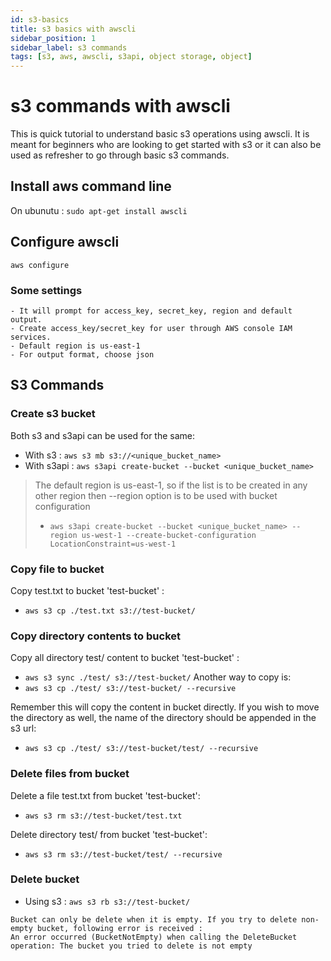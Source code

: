 ```yaml
---
id: s3-basics
title: s3 basics with awscli
sidebar_position: 1
sidebar_label: s3 commands
tags: [s3, aws, awscli, s3api, object storage, object]
---
```


# s3 commands with awscli
This is quick tutorial to understand basic s3 operations using awscli. It is meant for beginners who are looking to get started with s3 or it can also be used as refresher to go through basic s3 commands.

## Install aws command line
On ubunutu : `sudo apt-get install awscli`

## Configure awscli
`aws configure`

### Some settings
    - It will prompt for access_key, secret_key, region and default output. 
    - Create access_key/secret_key for user through AWS console IAM services. 
    - Default region is us-east-1
    - For output format, choose json

## S3 Commands

### Create s3 bucket
Both s3 and s3api can be used for the same:
- With s3 : `aws s3 mb s3://<unique_bucket_name>`
- With s3api : `aws s3api create-bucket --bucket <unique_bucket_name>`

> The default region is us-east-1, so if the list is to be created in any other region then --region option is to be used with bucket configuration
>* `aws s3api create-bucket --bucket <unique_bucket_name> --region us-west-1 --create-bucket-configuration LocationConstraint=us-west-1`

### Copy file to bucket
Copy test.txt to bucket 'test-bucket' :
- `aws s3 cp ./test.txt s3://test-bucket/`

### Copy directory contents to bucket
Copy all directory test/ content to bucket 'test-bucket' :
- `aws s3 sync ./test/ s3://test-bucket/`
Another way to copy is:
- `aws s3 cp ./test/ s3://test-bucket/ --recursive`

Remember this will copy the content in bucket directly. If you wish to move the directory as well, the name of the directory should be appended in the s3 url:
- `aws s3 cp ./test/ s3://test-bucket/test/ --recursive`

### Delete files from bucket
Delete a file test.txt from bucket 'test-bucket':
- `aws s3 rm s3://test-bucket/test.txt`

Delete directory test/ from bucket 'test-bucket':
- `aws s3 rm s3://test-bucket/test/ --recursive`

### Delete bucket
- Using s3 : `aws s3 rb s3://test-bucket/`

``` 
Bucket can only be delete when it is empty. If you try to delete non-empty bucket, following error is received :
An error occurred (BucketNotEmpty) when calling the DeleteBucket operation: The bucket you tried to delete is not empty
```